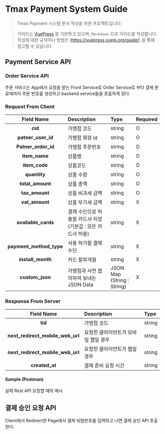 # Tmax Payment System Guide

> Tmax Payment 시스템 문서 작성을 위한 프로젝트입니다.

> 가이드는 [VuePress](https://vuepress.vuejs.org/) 을 기반하고 있으며, `Markdown` 으로 가이드를 작성합니다.  
> 작성에 대한 규칙이나 방법은 (https://vuepress.vuejs.org/guide/) 을 통해 참고할 수 있습니다.

## Payment Service API

### Order Service API

주문 서비스는 App에서 요청을 받는 Front Service로 Order Service로 부터 결제 완료때까지 주문 번호를 생성하고 backend service들을 호출하게 된다.

### Request From Client
|Field Name|Description|Type|Required|  
|:--:|:--|:--|:--|  
|**cid** |가맹점 코드 | string  | O |
|**patner_user_id** |가맹점 회원 id | string  | O |
|**Patner_order_id** |가맹점 주문번호 | string  | O |
|**item_name** |상품명 | string  | O |
|**item_code** |상품코드 | string  | O |
|**quantity** |상품 수량 | string  | O |
|**total_amount** |상품 총액 | string  | O |
|**tax_amount** |상품 비과세 금액 | string  | O |
|**vat_amount** |상품 부가세 금액 | string  | X |
|**avaliable_cards** |결제 수단으로 허용할 카드사 지정 (기본값 : 모든 카드사 허용) | string  | X |
|**payment_method_type** |사용 허가할 결제 수단 | string  | X |
|**install_month** |카드 할부개월| string  | X |
|**custom_json** | 가맹점과 사전 협의하여 보내는 JSON Data | JSON Map {String : String}  | X |

### Response From Server
|Field Name | Description | Type |
|:--:|:--|:--|
|**tid** |가맹점 코드 | string  |
|**next_redirect_mobile_web_url** |요청한 클라이언트가 모바일 웹일 경우 | string  |
|**next_redirect_mobile_web_url** |요청한 클라이언트가 웹일 경우 | string  |
|**created_at** |결제 준비 요청 시간 | string  |

#### Sample (Postman)
실제 Rest API 요청할 때의 예시


## 결제 승인 요청 API
Client에서 Redirect한 Page에서 결제 비밀번호를 입력하고 나면 결제 승인 API 호출한다.




